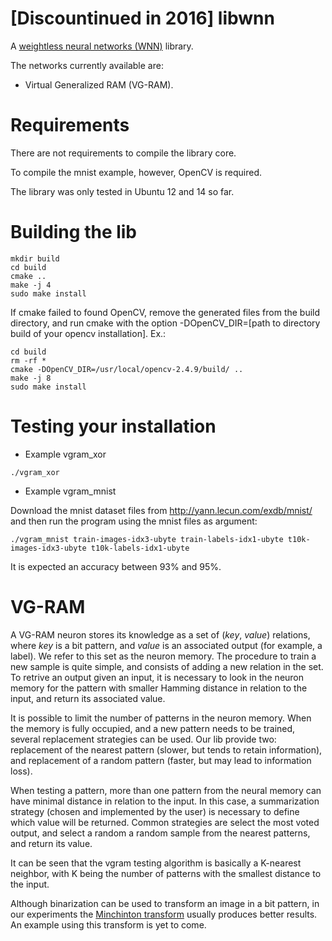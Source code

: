 # [Discountinued in 2016] libwnn 

A [weightless neural networks (WNN)](http://ieeexplore.ieee.org/document/593179/) library. 

The networks currently available are:
* Virtual Generalized RAM (VG-RAM).

# Requirements

There are not requirements to compile the library core.

To compile the mnist example, however, OpenCV is required.

The library was only tested in Ubuntu 12 and 14 so far.

# Building the lib

```
mkdir build
cd build
cmake ..
make -j 4
sudo make install
```

If cmake failed to found OpenCV, remove the generated files from the build directory, and run cmake with the option -DOpenCV_DIR=[path to directory build of your opencv installation]. Ex.:

```
cd build
rm -rf *
cmake -DOpenCV_DIR=/usr/local/opencv-2.4.9/build/ ..
make -j 8
sudo make install
```

# Testing your installation

* Example vgram_xor

```
./vgram_xor
```

* Example vgram_mnist

Download the mnist dataset files from http://yann.lecun.com/exdb/mnist/ and then run the program using the mnist files as argument:
  
```
./vgram_mnist train-images-idx3-ubyte train-labels-idx1-ubyte t10k-images-idx3-ubyte t10k-labels-idx1-ubyte
```

It is expected an accuracy between 93% and 95%.


# VG-RAM

A VG-RAM neuron stores its knowledge as a set of (_key_, _value_) relations, where _key_ is a bit pattern, and _value_ is an associated output (for example, a label). We refer to this set as the neuron memory. The procedure to train a new sample is quite simple, and consists of adding a new relation in the set. To retrive an output given an input, it is necessary to look in the neuron memory for the pattern with smaller Hamming distance in relation to the input, and return its associated value. 

It is possible to limit the number of patterns in the neuron memory. When the memory is fully occupied, and a new pattern needs to be trained, several replacement strategies can be used. Our lib provide two: replacement of the nearest pattern (slower, but tends to retain information), and replacement of a random pattern (faster, but may lead to information loss).

When testing a pattern, more than one pattern from the neural memory can have minimal distance in relation to the input. In this case, a summarization strategy (chosen and implemented by the user) is necessary to define which value will be returned. Common strategies are select the most voted output, and select a random a random sample from the nearest patterns, and return its value.

It can be seen that the vgram testing algorithm is basically a K-nearest neighbor, with K being the number of patterns with the smallest distance to the input.

Although binarization can be used to transform an image in a bit pattern, in our experiments the [Minchinton transform](https://www.researchgate.net/publication/233758476_The_Minchinton_Cell_-Analogue_input_to_the_n-Tuple_Net) usually produces better results. An example using this transform is yet to come.

